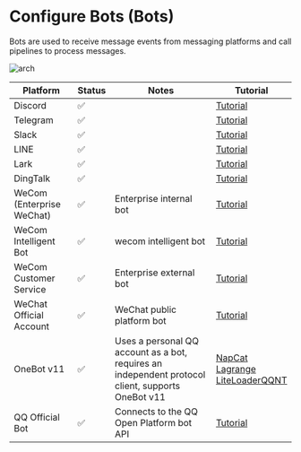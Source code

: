 # Configure Bots (Bots)

Bots are used to receive message events from messaging platforms and call pipelines to process messages.

![arch](/assets/image/zh/deploy/bots/arch.png)


| Platform | Status | Notes | Tutorial |
| ------ | ---- | ---- | ---- |
| Discord | ✅ |  | [Tutorial](/en/deploy/platforms/discord) |
| Telegram | ✅ |  | [Tutorial](/en/deploy/platforms/telegram) |
| Slack | ✅ |  | [Tutorial](/en/deploy/platforms/slack) |
| LINE | ✅ |  | [Tutorial](/en/deploy/platforms/line) |
| Lark | ✅ |  | [Tutorial](/en/deploy/platforms/lark) |
| DingTalk | ✅ |  | [Tutorial](/en/deploy/platforms/dingtalk) |
| WeCom (Enterprise WeChat) | ✅ | Enterprise internal bot | [Tutorial](/en/deploy/platforms/wecom/wecom) |
| WeCom Intelligent Bot | ✅ | wecom intelligent bot | [Tutorial](/en/deploy/platforms/wecom/wecombot) |
| WeCom Customer Service | ✅ | Enterprise external bot | [Tutorial](/en/deploy/platforms/wecom/wecomcs) |
| WeChat Official Account | ✅ | WeChat public platform bot | [Tutorial](/en/deploy/platforms/wxoa) |
| OneBot v11 | ✅ | Uses a personal QQ account as a bot, requires an independent protocol client, supports OneBot v11 | [NapCat](/en/deploy/platforms/qq/aiocqhttp/napcat) <br> [Lagrange](/en/deploy/platforms/qq/aiocqhttp/lagrange) <br> [LiteLoaderQQNT](/en/deploy/platforms/qq/aiocqhttp/llonebot) |
| QQ Official Bot | ✅ | Connects to the QQ Open Platform bot API | [Tutorial](/en/deploy/platforms/qq/official_webhook) |
